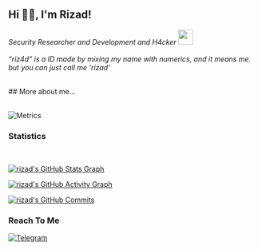 <h2> Hi 👋🏼, I'm Rizad!</h2>
<p><em>Security Researcher and Development and H4cker <img src="https://i.giphy.com/26BRIYJNRAreymGwE.gif" width="30"><br><br>
  “riz4d” is a ID made by mixing my name with numerics, and it means me. but you can just call me ‘rizad’
  </em></p>
  <br>
## More about me...
<br><br>

![Metrics](https://metrics.lecoq.io/riz4d?template=classic&config.timezone=America%2FNew_York)

<h3>Statistics</h3>
<br>

[![rizad's GitHub Stats Graph](https://github-readme-streak-stats.herokuapp.com/?user=riz4d&theme=dark)](https://github.com/riz4d)

[![rizad's GitHub Activity Graph](https://activity-graph.herokuapp.com/graph?username=riz4d&theme=react-dark&custom_title=Contribution+Graph)](https://github.com/riz4d)

[![rizad's GitHub Commits](https://github-profile-summary-cards.vercel.app/api/cards/productive-time?username=riz4d&theme=default)](https://github.com/riz4d)

</div>


<h3>Reach To Me</h3>

[![Telegram](https://img.shields.io/badge/Telegram-grey?style=for-the-badge&logo=telegram)](https://telegram.me/rizad_x96)

